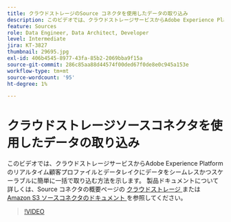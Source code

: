 ```yaml
---
title: クラウドストレージのSource コネクタを使用したデータの取り込み
description: このビデオでは、クラウドストレージサービスからAdobe Experience Platformのリアルタイム顧客プロファイルとデータレイクにデータをシームレスかつスケーラブルに簡単に一括で取り込む方法を示します。
feature: Sources
role: Data Engineer, Data Architect, Developer
level: Intermediate
jira: KT-3827
thumbnail: 29695.jpg
exl-id: 406b4545-8977-43fa-85b2-2069bba9f15a
source-git-commit: 286c85aa88d44574f00ded67f0de8e0c945a153e
workflow-type: tm+mt
source-wordcount: '95'
ht-degree: 1%

---
```


# クラウドストレージソースコネクタを使用したデータの取り込み

このビデオでは、クラウドストレージサービスからAdobe Experience Platformのリアルタイム顧客プロファイルとデータレイクにデータをシームレスかつスケーラブルに簡単に一括で取り込む方法を示します。 製品ドキュメントについて詳しくは、Source コネクタの概要ページの [ クラウドストレージ ](https://experienceleague.adobe.com/docs/experience-platform/sources/home.html?lang=ja#cloud-storage) または [Amazon S3 ソースコネクタのドキュメント ](https://experienceleague.adobe.com/docs/experience-platform/sources/ui-tutorials/create/cloud-storage/s3.html?lang=ja) を参照してください。

>[!VIDEO](https://video.tv.adobe.com/v/34108?learn=on&enablevpops&captions=jpn)
